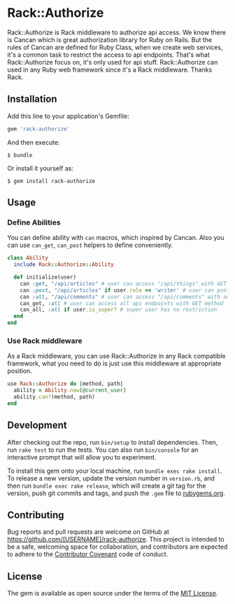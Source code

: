 # Rack::Authorize

Rack::Authorize is Rack middleware to authorize api access. We know there is Cancan which is great authorization library for Ruby on Rails. But the rules of Cancan are defined for Ruby Class, when we create web services, it's a common task to restrict the access to api endpoints. That's what Rack::Authorize focus on, it's only used for api stuff. Rack::Authorize can used in any Ruby web framework since it's a Rack middleware. Thanks Rack.

## Installation

Add this line to your application's Gemfile:

```ruby
gem 'rack-authorize'
```

And then execute:

    $ bundle

Or install it yourself as:

    $ gem install rack-authorize

## Usage

### Define Abilities
You can define ability with `can` macros, which inspired by Cancan. Also you can use `can_get`, `can_post` helpers to define conveniently.

```ruby
class Ability
  include Rack::Authorize::Ability

  def initialize(user)
    can :get, "/api/articles" # user can access "/api/things" with GET method
    can :post, "/api/articles" if user.role == 'writer' # user can post article if he is a writer
    can :all, "/api/comments" # user can access "/api/comments" with any methods
    can_get, :all # user can access all api endpoints with GET method
    can_all, :all if user.is_super? # super user has no restriction
  end
end
```

### Use Rack middleware
As a Rack middleware, you can use Rack::Authorize in any Rack compatible framework, what you need to do is just use this middleware at appropriate position.

```ruby
use Rack::Authorize do |method, path|
  ability = Ability.new(@current_user)
  ability.can?(method, path)
end
```

## Development

After checking out the repo, run `bin/setup` to install dependencies. Then, run `rake test` to run the tests. You can also run `bin/console` for an interactive prompt that will allow you to experiment.

To install this gem onto your local machine, run `bundle exec rake install`. To release a new version, update the version number in `version.rb`, and then run `bundle exec rake release`, which will create a git tag for the version, push git commits and tags, and push the `.gem` file to [rubygems.org](https://rubygems.org).

## Contributing

Bug reports and pull requests are welcome on GitHub at https://github.com/[USERNAME]/rack-authorize. This project is intended to be a safe, welcoming space for collaboration, and contributors are expected to adhere to the [Contributor Covenant](contributor-covenant.org) code of conduct.


## License

The gem is available as open source under the terms of the [MIT License](http://opensource.org/licenses/MIT).

